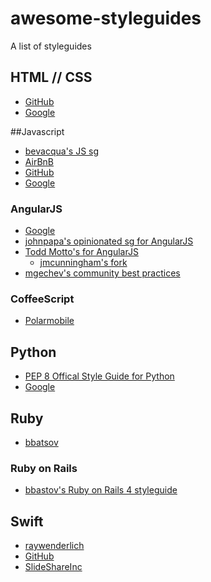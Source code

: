 awesome-styleguides
===================

A list of styleguides

## HTML // CSS
* [GitHub](https://github.com/styleguide/css)
* [Google](http://google-styleguide.googlecode.com/svn/trunk/htmlcssguide.xml)

##Javascript
* [bevacqua's JS sg](https://github.com/bevacqua/js)
* [AirBnB](https://github.com/airbnb/javascript)
* [GitHub](https://github.com/styleguide/javascript/1.0)
* [Google](https://google-styleguide.googlecode.com/svn/trunk/javascriptguide.xml)

### AngularJS
* [Google](https://google-styleguide.googlecode.com/svn/trunk/angularjs-google-style.html)
* [johnpapa's opinionated sg for  AngularJS](https://github.com/johnpapa/angularjs-styleguide)
* [Todd Motto's for AngularJS](https://github.com/toddmotto/angularjs-styleguide)  
  * [jmcunningham's fork](https://github.com/jmcunningham/angularjs-styleguide)
* [mgechev's community best practices](https://github.com/mgechev/angularjs-style-guide)

### CoffeeScript
* [Polarmobile](https://github.com/polarmobile/coffeescript-style-guide)

## Python
* [PEP 8 Offical Style Guide for Python](http://legacy.python.org/dev/peps/pep-0008/)
* [Google](https://google-styleguide.googlecode.com/svn/trunk/pyguide.html)

## Ruby
* [bbatsov](https://github.com/bbatsov/ruby-style-guide)

### Ruby on Rails
* [bbastov's Ruby on Rails 4 styleguide](https://github.com/bbatsov/rails-style-guide)

## Swift
* [raywenderlich](https://github.com/raywenderlich/swift-style-guide)
* [GitHub](https://github.com/github/swift-style-guide)
* [SlideShareInc](https://github.com/SlideShareInc/swift-style-guide)
